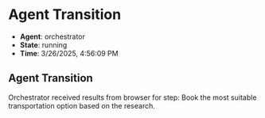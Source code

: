 # Agent Transition

- **Agent**: orchestrator
- **State**: running
- **Time**: 3/26/2025, 4:56:09 PM

## Agent Transition

Orchestrator received results from browser for step: Book the most suitable transportation option based on the research.

